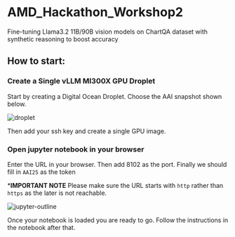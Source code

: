 # AMD_Hackathon_Workshop2
Fine-tuning Llama3.2 11B/90B vision models on ChartQA dataset with synthetic reasoning to boost accuracy


## How to start: 

### Create a Single vLLM MI300X GPU Droplet
Start by creating a Digital Ocean Droplet. Choose the AAI snapshot shown below.

![droplet](./assets/droplets.png)

Then add your ssh key and create a single GPU image.

### Open jupyter notebook in your browser

Enter the URL in your browser. Then add 8102 as the port. Finally we should fill in `AAI25` as the token

***IMPORTANT NOTE** Please make sure the URL starts with `http` rather than `https` as the later is not reachable.

![jupyter-outline](./assets/jupyter-outline.png)

Once your notebook is loaded you are ready to go. Follow the instructions in the notebook after that.
